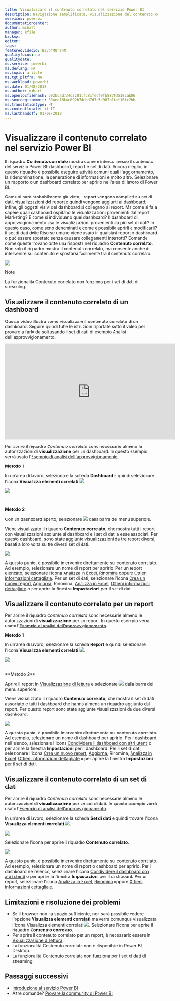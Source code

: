 ```yaml
---
title: Visualizzare il contenuto correlato nel servizio Power BI
description: Navigazione semplificata, visualizzazione del contenuto correlato nel dashboard, report e set di dati
services: powerbi
documentationcenter: 
author: mihart
manager: kfile
backup: 
editor: 
tags: 
featuredvideoid: B2vd4MQrz4M
qualityfocus: no
qualitydate: 
ms.service: powerbi
ms.devlang: NA
ms.topic: article
ms.tgt_pltfrm: NA
ms.workload: powerbi
ms.date: 01/08/2018
ms.author: mihart
ms.openlocfilehash: 692bcad734c2c011fc81fedf9fb8870d518cab06
ms.sourcegitcommit: 804ee18b4c892b7dcbd7d7d5d987b16ef16fc2bb
ms.translationtype: HT
ms.contentlocale: it-IT
ms.lasthandoff: 01/09/2018
---
```

# <a name="view-related-content-in-power-bi-service"></a>Visualizzare il contenuto correlato nel servizio Power BI
Il riquadro **Contenuto correlato** mostra come è interconnesso il contenuto del servizio Power BI: dashboard, report e set di dati.  Ancora meglio, in questo riquadro è possibile eseguire attività comuni quali l'aggiornamento, la ridenominazione, la generazione di informazioni e molto altro. Selezionare un rapporto o un dashboard correlato per aprirlo nell'area di lavoro di Power BI.   

Come si sarà probabilmente già visto, i report vengono compilati su set di dati, visualizzazioni del report e quindi vengono aggiunti ai dashboard; infine, gli oggetti visivi del dashboard si collegano ai report. Ma come si fa a sapere quali dashboard ospitano le visualizzazioni provenienti dal report Marketing? E come si individuano quei dashboard? Il dashboard di approvvigionamento usa le visualizzazioni provenienti da più set di dati? In questo caso, come sono denominati e come è possibile aprirli e modificarli? Il set di dati delle Risorse umane viene usato in qualsiasi report o dashboard o può essere spostato senza causare collegamenti interrotti? Domande come queste trovano tutte una risposta nel riquadro **Contenuto correlato**.  Non solo il riquadro mostra il contenuto correlato, ma consente anche di intervenire sul contenuto e spostarsi facilmente tra il contenuto correlato.

![](media/service-related-content/power-bi-view-related-dashboard-new.png)

> [!NOTE]
> La funzionalità Contenuto correlato non funziona per i set di dati di streaming.
> 
> 

## <a name="view-related-content-for-a-dashboard"></a>Visualizzare il contenuto correlato di un dashboard
Questo video illustra come visualizzare il contenuto correlato di un dashboard. Seguire quindi tutte le istruzioni riportate sotto il video per provare a farlo da soli usando il set di dati di esempio Analisi dell'approvvigionamento.

<iframe width="560" height="315" src="https://www.youtube.com/embed/B2vd4MQrz4M#t=3m05s" frameborder="0" allowfullscreen></iframe>


Per aprire il riquadro *Contenuto correlato* sono necessarie almeno le autorizzazioni di **visualizzazione** per un dashboard. In questo esempio verrà usato l'[Esempio di analisi dell'approvvigionamento](sample-procurement.md).

**Metodo 1**

In un'area di lavoro, selezionare la scheda **Dashboard** e quindi selezionare l'icona **Visualizza elementi correlati** ![](media/service-related-content/power-bi-view-related-icon-new.png).

![](media/service-related-content/power-bi-view-related-dash-newer.png)

<br>

**Metodo 2**

Con un dashboard aperto, selezionare ![](media/service-related-content/power-bi-view-related-new.png) dalla barra dei menu superiore.

Viene visualizzato il riquadro **Contenuto correlato**, che mostra tutti i report con visualizzazioni aggiunte al dashboard e i set di dati a esse associati. Per questo dashboard, sono state aggiunte visualizzazioni da tre report diversi, basati a loro volta su tre diversi set di dati.

![](media/service-related-content/power-bi-view-related-dashboard-new.png)

A questo punto, è possibile intervenire direttamente sul contenuto correlato.  Ad esempio, selezionare un nome di report per aprirlo.  Per un report elencato, selezionare l'icona [Analizza in Excel](service-analyze-in-excel.md), [Rinomina](service-rename.md) oppure [Ottieni informazioni dettagliate](service-insights.md). Per un set di dati, selezionare l'icona [Crea un nuovo report](service-report-create-new.md), [Aggiorna](refresh-data.md), Rinomina, [Analizza in Excel](service-analyze-in-excel.md), [Ottieni informazioni dettagliate](service-insights.md) o per aprire la finestra **Impostazioni** per il set di dati.  

## <a name="view-related-content-for-a-report"></a>Visualizzare il contenuto correlato per un report
Per aprire il riquadro *Contenuto correlato* sono necessarie almeno le autorizzazioni di **visualizzazione** per un report. In questo esempio verrà usato l'[Esempio di analisi dell'approvvigionamento](sample-procurement.md).

**Metodo 1**

In un'area di lavoro, selezionare la scheda **Report** e quindi selezionare l'icona **Visualizza elementi correlati** ![](media/service-related-content/power-bi-view-related-icon-new.png).

![](media/service-related-content/power-bi-view-related-report-newer.png)

<br>
**Metodo 2**

Aprire il report in [Visualizzazione di lettura](service-reading-view-and-editing-view.md) e selezionare ![](media/service-related-content/power-bi-view-related-new.png) dalla barra dei menu superiore.

Viene visualizzato il riquadro **Contenuto correlato**, che mostra il set di dati associato e tutti i dashboard che hanno almeno un riquadro aggiunto dal report. Per questo report sono state aggiunte visualizzazioni da due diversi dashboard.

![](media/service-related-content/power-bi-view-related-report.png)

A questo punto, è possibile intervenire direttamente sul contenuto correlato.  Ad esempio, selezionare un nome di dashboard per aprirlo.  Per i dashboard nell'elenco, selezionare l'icona [Condividere il dashboard con altri utenti](service-share-dashboards.md) o per aprire la finestra **Impostazioni** per il dashboard. Per il set di dati, selezionare l'icona [Crea un nuovo report](service-report-create-new.md), [Aggiorna](refresh-data.md), Rinomina, [Analizza in Excel](service-analyze-in-excel.md), [Ottieni informazioni dettagliate](service-insights.md) o per aprire la finestra **Impostazioni** per il set di dati.  

## <a name="view-related-content-for-a-dataset"></a>Visualizzare il contenuto correlato di un set di dati
Per aprire il riquadro *Contenuto correlato* sono necessarie almeno le autorizzazioni di **visualizzazione** per un set di dati. In questo esempio verrà usato l'[Esempio di analisi dell'approvvigionamento](sample-procurement.md).

In un'area di lavoro, selezionare la scheda **Set di dati** e quindi trovare l'icona **Visualizza elementi correlati** ![](media/service-related-content/power-bi-view-related-icon-new.png).

![](media/service-related-content/power-bi-view-related-dataset-newer.png)

Selezionare l'icona per aprire il riquadro **Contenuto correlato**.

![](media/service-related-content/power-bi-datasets.png)

A questo punto, è possibile intervenire direttamente sul contenuto correlato.  Ad esempio, selezionare un nome di report o dashboard per aprirlo.  Per i dashboard nell'elenco, selezionare l'icona [Condividere il dashboard con altri utenti](service-share-dashboards.md) o per aprire la finestra **Impostazioni** per il dashboard. Per un report, selezionare l'icona [Analizza in Excel](service-analyze-in-excel.md), [Rinomina](service-rename.md) oppure [Ottieni informazioni dettagliate](service-insights.md).  

## <a name="limitations-and-troubleshooting"></a>Limitazioni e risoluzione dei problemi
* Se il browser non ha spazio sufficiente, non sarà possibile vedere l'opzione **Visualizza elementi correlati** ma verrà comunque visualizzata l'icona Visualizza elementi correlati ![](media/service-related-content/power-bi-view-related-icon-new.png). Selezionare l'icona per aprire il riquadro **Contenuto correlato**.
* Per aprire il contenuto correlato per un report, è necessario essere in [Visualizzazione di lettura](service-reading-view-and-editing-view.md).
* La funzionalità Contenuto correlato non è disponibile in Power BI Desktop.
* La funzionalità Contenuto correlato non funziona per i set di dati di streaming.

## <a name="next-steps"></a>Passaggi successivi
* [Introduzione al servizio Power BI](service-get-started.md)
* Altre domande? [Provare la community di Power BI](http://community.powerbi.com/)

